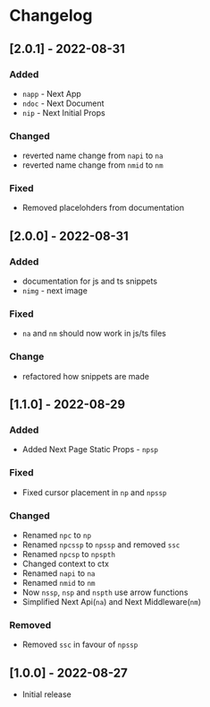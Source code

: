 # Changelog

## [2.0.1] - 2022-08-31

### Added

- `napp` - Next App
- `ndoc` - Next Document
- `nip` - Next Initial Props

### Changed

- reverted name change from `napi` to `na`
- reverted name change from `nmid` to `nm`

### Fixed

- Removed placelohders from documentation

## [2.0.0] - 2022-08-31

### Added

- documentation for js and ts snippets
- `nimg` - next image

### Fixed

- `na` and `nm` should now work in js/ts files

### Change

- refactored how snippets are made

## [1.1.0] - 2022-08-29

### Added

- Added Next Page Static Props - `npsp`

### Fixed

- Fixed cursor placement in `np` and `npssp`

### Changed

- Renamed `npc` to `np`
- Renamed `npcssp` to `npssp` and removed `ssc`
- Renamed `npcsp` to `npspth`
- Changed context to ctx
- Renamed `napi` to `na`
- Renamed `nmid` to `nm`
- Now `nssp`, `nsp` and `nspth` use arrow functions
- Simplified Next Api(`na`) and Next Middleware(`nm`)

### Removed

- Removed `ssc` in favour of `npssp`

## [1.0.0] - 2022-08-27

- Initial release
